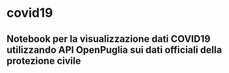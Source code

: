 # covid19
## Notebook per la visualizzazione dati COVID19 utilizzando API OpenPuglia sui dati officiali della protezione civile
